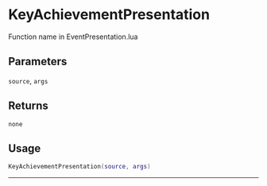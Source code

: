 # KeyAchievementPresentation
Function name in EventPresentation.lua
## Parameters
`source`, `args`
## Returns
`none`
## Usage
```lua
KeyAchievementPresentation(source, args)
```
---
